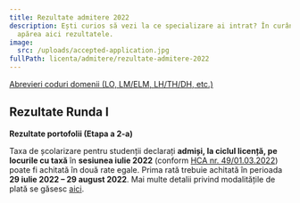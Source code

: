 ```yaml
---
title: Rezultate admitere 2022
description: Ești curios să vezi la ce specializare ai intrat? În curând, vor
  apărea aici rezultatele.
image:
  src: /uploads/accepted-application.jpg
fullPath: licenta/admitere/rezultate-admitere-2022
---
```

[Abrevieri coduri domenii (LO, LM/ELM, LH/TH/DH, etc.)](https://admitere.ac.upt.ro/uploads/coduri-domenii.pdf)

## Rezultate Runda I 

<Attachment label="Rezultate Candidați Tip Bacalaureat + Lista de așteptare (pot fi admiși în rundele următoare)" file="/uploads/r1-bacalaureat-asteptare.pdf"></Attachment>

<Attachment label="Rezultate candidați olimpici" file="/uploads/r1-olimpici.pdf"></Attachment>

<Attachment label="Rezultate candidați respinși (media de repartiție < 5)" file="/uploads/r1-respinsi.pdf"></Attachment>

<Attachment label="Rezultate candidați sportivi" file="/uploads/r1-sportivi.pdf"></Attachment>

<Attachment label="Rezultate candidați mediu rural" file="/uploads/r1-mediulrural.pdf"></Attachment>

<Attachment label="Rezultate candidați Etnie romă" file="/uploads/r1-etnieroma.pdf"></Attachment>

<Attachment label="Rezultate Candidați Centre de Plasament " file="/uploads/r1-centredeplasament.pdf"></Attachment>

<Attachment label="Rezultate candidați locuri SRI" file="/uploads/r1-candidatilocurisri.pdf"></Attachment>

**Rezultate portofolii (Etapa a 2-a)**

<Attachment label="Rezultate finale portofoliu de realizări (14.07.2022)" file="/uploads/rezultateportofoliu_etapa2.pdf"></Attachment>

Taxa de școlarizare pentru studenții declarați **admiși, la ciclul licență, pe locurile cu taxă** în **sesiunea iulie 2022** (conform [HCA nr. 49/01.03.2022](http://www.upt.ro/img/files/hca/2022/HCA_49_01.03.2022_privind_taxele_de_studii_pentru_anul_universitar_2022-2023.pdf)) poate fi achitată în două rate egale. Prima rată trebuie achitată în perioada **29 iulie 2022 – 29 august 2022**.
Mai multe detalii privind modalitățile de plată se găsesc [aici](https://ac.upt.ro/wp-content/uploads/2022/07/Informare-17645-din-2022-7-13.pdf).